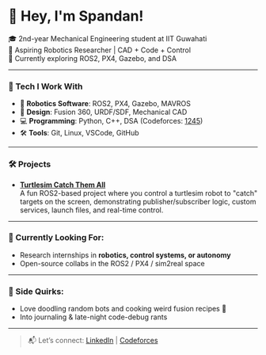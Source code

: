 # 👋 Hey, I'm Spandan!

🎓 2nd-year Mechanical Engineering student at IIT Guwahati  
🤖 Aspiring Robotics Researcher | CAD + Code + Control  
📍 Currently exploring ROS2, PX4, Gazebo, and DSA

---

### 🔧 Tech I Work With

- 🧠 **Robotics Software**: ROS2, PX4, Gazebo, MAVROS  
- 📐 **Design**: Fusion 360, URDF/SDF, Mechanical CAD  
- 💻 **Programming**: Python, C++, DSA (Codeforces: [1245](https://codeforces.com/profile/Spandan_116))  
- 🛠️ **Tools**: Git, Linux, VSCode, GitHub  

---

### 🛠️ Projects

- [**Turtlesim Catch Them All**](https://github.com/spandan11106/Turtlesim---Catch-them-all)  
  A fun ROS2-based project where you control a turtlesim robot to "catch" targets on the screen, demonstrating publisher/subscriber logic, custom services, launch files, and real-time control.
  
---

### 📌 Currently Looking For:
- Research internships in **robotics, control systems, or autonomy**  
- Open-source collabs in the ROS2 / PX4 / sim2real space

---

### 🥘 Side Quirks:
- Love doodling random bots and cooking weird fusion recipes 🍳  
- Into journaling & late-night code-debug rants  

---

> 📬 Let’s connect: [LinkedIn](https://www.linkedin.com/in/spandan-mhapsekar-5a4b9b322/) | [Codeforces](https://codeforces.com/profile/Spandan_116)

<!--
**spandan11106/spandan11106** is a ✨ _special_ ✨ repository because its `README.md` (this file) appears on your GitHub profile.

Here are some ideas to get you started:

- 🔭 I’m currently working on ...
- 🌱 I’m currently learning ...
- 👯 I’m looking to collaborate on ...
- 🤔 I’m looking for help with ...
- 💬 Ask me about ...
- 📫 How to reach me: ...
- 😄 Pronouns: ...
- ⚡ Fun fact: ...
-->
